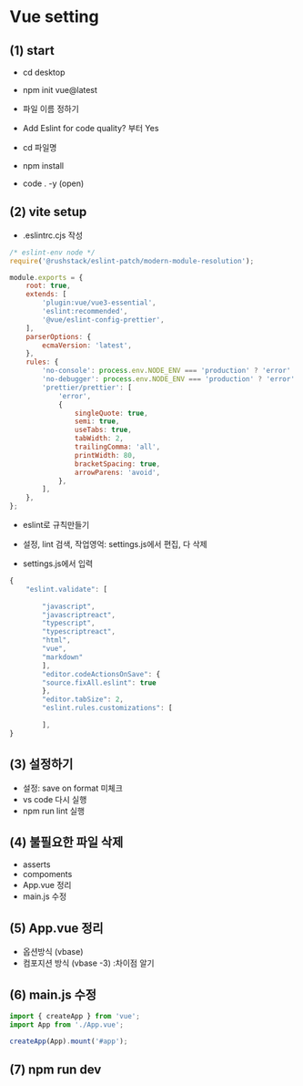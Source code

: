 # Vue setting

## (1) start

- cd desktop

- npm init vue@latest

- 파일 이름 정하기

- Add Eslint for code quality? 부터 Yes

- cd 파일명

- npm install

- code . -y (open)

## (2) vite setup

- .eslintrc.cjs 작성
```js
/* eslint-env node */
require('@rushstack/eslint-patch/modern-module-resolution');

module.exports = {
    root: true,
    extends: [
        'plugin:vue/vue3-essential',
        'eslint:recommended',
        '@vue/eslint-config-prettier',
    ],
    parserOptions: {
        ecmaVersion: 'latest',
    },
    rules: {
        'no-console': process.env.NODE_ENV === 'production' ? 'error' : 'off',
        'no-debugger': process.env.NODE_ENV === 'production' ? 'error' : 'off',
        'prettier/prettier': [
            'error',
            {
                singleQuote: true,
                semi: true,
                useTabs: true,
                tabWidth: 2,
                trailingComma: 'all',
                printWidth: 80,
                bracketSpacing: true,
                arrowParens: 'avoid',
            },
        ],
    },
};
```
- eslint로 규칙만들기

- 설정, lint 검색, 작업영억: settings.js에서 편집, 다 삭제

- settings.js에서 입력
```js
{
    "eslint.validate": [
        
        "javascript",
        "javascriptreact",
        "typescript",
        "typescriptreact",
        "html",
        "vue",
        "markdown"
        ],
        "editor.codeActionsOnSave": {
        "source.fixAll.eslint": true
        },
        "editor.tabSize": 2,
        "eslint.rules.customizations": [
        
        ],
}
``` 
## (3) 설정하기

- 설정: save on format 미체크
- vs code 다시 실행
- npm run lint 실행

## (4) 불필요한 파일 삭제
- asserts
- compoments
- App.vue 정리
- main.js 수정

## (5) App.vue 정리
- 옵션방식 (vbase)
- 컴포지션 방식 (vbase -3) :차이점 알기

## (6) main.js 수정
```js
import { createApp } from 'vue';
import App from './App.vue';

createApp(App).mount('#app');
````


## (7) npm run dev